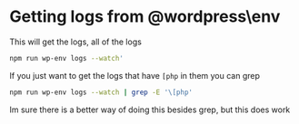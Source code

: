 # Getting logs from @wordpress\env

This will get the logs, all of the logs
```bash
npm run wp-env logs --watch'
```

If you just want to get the logs that have `[php` in them you can grep
```bash
npm run wp-env logs --watch | grep -E '\[php'
```

Im sure there is a better way of doing this besides grep, but this does work